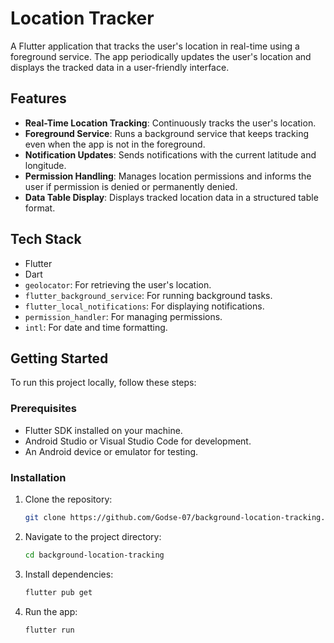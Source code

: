 # Location Tracker

A Flutter application that tracks the user's location in real-time using a foreground service. The app periodically updates the user's location and displays the tracked data in a user-friendly interface.

## Features

- **Real-Time Location Tracking**: Continuously tracks the user's location.
- **Foreground Service**: Runs a background service that keeps tracking even when the app is not in the foreground.
- **Notification Updates**: Sends notifications with the current latitude and longitude.
- **Permission Handling**: Manages location permissions and informs the user if permission is denied or permanently denied.
- **Data Table Display**: Displays tracked location data in a structured table format.

## Tech Stack

- Flutter
- Dart
- `geolocator`: For retrieving the user's location.
- `flutter_background_service`: For running background tasks.
- `flutter_local_notifications`: For displaying notifications.
- `permission_handler`: For managing permissions.
- `intl`: For date and time formatting.

## Getting Started

To run this project locally, follow these steps:

### Prerequisites

- Flutter SDK installed on your machine.
- Android Studio or Visual Studio Code for development.
- An Android device or emulator for testing.

### Installation

1. Clone the repository:

   ```bash
   git clone https://github.com/Godse-07/background-location-tracking.git
2. Navigate to the project directory:
 
   ```bash
   cd background-location-tracking
3. Install dependencies:
   
   ```bash
   flutter pub get
4. Run the app:

   ```bash
   flutter run
